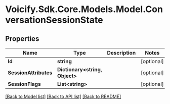 # Voicify.Sdk.Core.Models.Model.ConversationSessionState
## Properties

Name | Type | Description | Notes
------------ | ------------- | ------------- | -------------
**Id** | **string** |  | [optional] 
**SessionAttributes** | **Dictionary&lt;string, Object&gt;** |  | [optional] 
**SessionFlags** | **List&lt;string&gt;** |  | [optional] 

[[Back to Model list]](../README.md#documentation-for-models) [[Back to API list]](../README.md#documentation-for-api-endpoints) [[Back to README]](../README.md)

